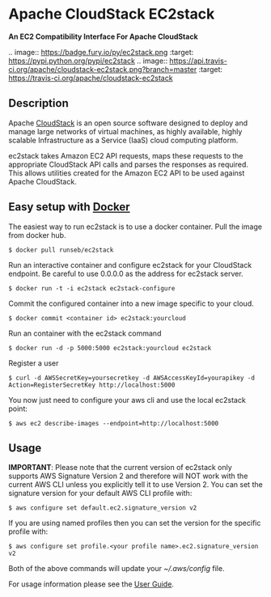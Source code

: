 Apache CloudStack EC2stack
==========================

**An EC2 Compatibility Interface For Apache CloudStack**

.. image:: https://badge.fury.io/py/ec2stack.png
    :target: https://pypi.python.org/pypi/ec2stack
.. image:: https://api.travis-ci.org/apache/cloudstack-ec2stack.png?branch=master
    :target: https://travis-ci.org/apache/cloudstack-ec2stack

Description
-----------

Apache [CloudStack](http://cloudstack.apache.org) is an open source software designed to deploy and manage large networks of virtual machines, as highly available, highly scalable Infrastructure as a Service (IaaS) cloud computing platform.

ec2stack takes Amazon EC2 API requests, maps these requests to the appropriate CloudStack API calls and parses the responses as required. This allows utilities created for the Amazon EC2 API to be used against Apache CloudStack.

Easy setup with [Docker](http://docker.com)
-------------------------------------------

The easiest way to run ec2stack is to use a docker container. Pull the image from docker hub.

    $ docker pull runseb/ec2stack

Run an interactive container and configure ec2stack for your CloudStack endpoint.
Be careful to use 0.0.0.0 as the address for ec2stack server.


    $ docker run -t -i ec2stack ec2stack-configure

Commit the configured container into a new image specific to your cloud.

    $ docker commit <container id> ec2stack:yourcloud

Run an container with the ec2stack command

    $ docker run -d -p 5000:5000 ec2stack:yourcloud ec2stack

Register a user


    $ curl -d AWSSecretKey=yoursecretkey -d AWSAccessKeyId=yourapikey -d Action=RegisterSecretKey http://localhost:5000

You now just need to configure your aws cli and use the local ec2stack point:

    $ aws ec2 describe-images --endpoint=http://localhost:5000

Usage
-----

**IMPORTANT**: Please note that the current version of ec2stack only supports AWS Signature Version 2 and therefore will NOT work with the current AWS CLI unless you explicitly tell it to use Version 2.  You can set the signature version for your default AWS CLI profile with:

    $ aws configure set default.ec2.signature_version v2

If you are using named profiles then you can set the version for the specific profile with:

    $ aws configure set profile.<your profile name>.ec2.signature_version v2

Both of the above commands will update your *~/.aws/config* file.

For usage information please see the [User Guide](https://github.com/apache/cloudstack-ec2stack/USER.md).
